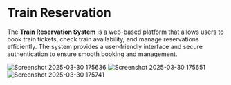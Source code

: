 # Train Reservation  

The **Train Reservation System** is a web-based platform that allows users to book train tickets, check train availability, and manage reservations efficiently. The system provides a user-friendly interface and secure authentication to ensure smooth booking and management.

![Screenshot 2025-03-30 175636](https://github.com/user-attachments/assets/c10428d2-e98a-4bc2-823a-3f56503b3014)
![Screenshot 2025-03-30 175651](https://github.com/user-attachments/assets/d901c4e5-724a-4a77-bdcf-634d147825f6)
![Screenshot 2025-03-30 175741](https://github.com/user-attachments/assets/9012d045-37c0-414d-bf85-a0b2f8734040)
